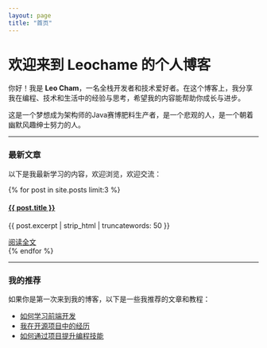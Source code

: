 ```yaml
---
layout: page
title: "首页"
---
```


# 欢迎来到 Leochame 的个人博客

你好！我是 **Leo Cham**，一名全栈开发者和技术爱好者。在这个博客上，我分享我在编程、技术和生活中的经验与思考，希望我的内容能帮助你成长与进步。

这是一个梦想成为架构师的Java赛博肥料生产者，是一个悲观的人，是一个朝着幽默风趣绅士努力的人。

--- 

### 最新文章

以下是我最新学习的内容，欢迎浏览，欢迎交流：

{% for post in site.posts limit:3 %}
  <article>
    <h4><a href="{{ post.url }}">{{ post.title }}</a></h4>
    <p>{{ post.excerpt | strip_html | truncatewords: 50 }}</p>
    <a href="{{ post.url }}">阅读全文</a>
  </article>
{% endfor %}

--- 
###  我的推荐

如果你是第一次来到我的博客，以下是一些我推荐的文章和教程：

- [如何学习前端开发](#)
- [我在开源项目中的经历](#)
- [如何通过项目提升编程技能](#)